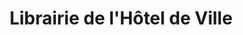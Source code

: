 ---
title: "Librairie de l'Hôtel de Ville"
url: /bernay/librairie-de-lhotel-de-ville/
shop: marchand de journaux
---